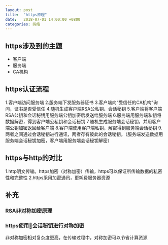 ```yaml
---
layout: post
title:  "https原理"
date:   2018-07-01 14:00:00 +0800
categories: 网络
---
```

## https涉及到的主题
* 客户端
* 服务端
* CA机构

## https认证流程
1.客户端访问服务端
2.服务端下发服务器证书
3.客户端向“受信任的CA机构”询问，证书是否受信任
4.随机生成客户端RSA公私钥、会话秘钥
5.客户端将客户端RSA公钥和会话秘钥用服务端公钥加密后发送给服务端
6.服务端用服务端私钥将数据解密，得到客户端公私钥和会话秘钥
7.随机生成服务端会话秘钥，并用客户端公钥加密返回给客户端
8.客户端使用客户端私钥，解密得到服务端会话秘钥
9.两者之间通过会话秘钥进行通讯，两者存有彼此的会话秘钥。（服务端发送数据用服务端会话秘钥加密，客户端用服务端会话秘钥解密）
## https与http的对比
1.http明文传输。https加密（对称加密）传输，https可以保证所传输数据的私密性和完整性
2.https采用加密通讯，更耗费服务器资源
## 补充
### RSA非对称加密原理

### https使用会话秘钥进行对称加密
非对称加密相对复杂度更高，在传输过程中，对称加密可以节省计算资源
